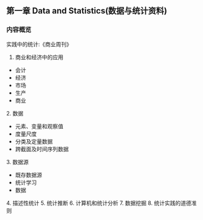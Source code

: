 ## 第一章 Data and Statistics(数据与统计资料)

### 内容概览
  实践中的统计:《商业周刊》
  1. 商业和经济中的应用
  <ul>
    <li>会计</li>
    <li>经济</li>
    <li>市场</li>
    <li>生产</li>
    <li>商业</li>
  </ul>
  2. 数据
  <ul>
    <li>元素、变量和观察值</li>
    <li>度量尺度</li>
    <li>分类及定量数据</li>
    <li>跨截面及时间序列数据</li>
  </ul>
  3. 数据源
  <ul>
    <li>既存数据源</li>
    <li>统计学习</li>
    <li>数据</li>
  </ul>
  4. 描述性统计
  5. 统计推断
  6. 计算机和统计分析
  7. 数据挖掘
  8. 统计实践的道德准则
  
  

